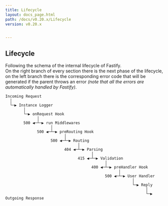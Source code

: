 ```yaml
---
title: Lifecycle
layout: docs_page.html
path: /docs/v0.20.x/Lifecycle
version: v0.20.x


---
```


## Lifecycle
Following the schema of the internal lifecycle of Fastify.  
On the right branch of every section there is the next phase of the lifecycle, on the left branch there is the corresponding error code that will be generated if the parent throws an error *(note that all the errors are automatically handled by Fastify)*.
```
Incoming Request
  │
  └─▶ Instance Logger
        │
        └─▶ onRequest Hook
              │
        500 ◀─┴─▶ run Middlewares
                    │
              500 ◀─┴─▶ preRouting Hook
                          │
                    500 ◀─┴─▶ Routing
                                │
                          404 ◀─┴─▶ Parsing
                                      │
                                415 ◀─┴─▶ Validation
                                            │
                                      400 ◀─┴─▶ preHandler Hook
                                                  │
                                            500 ◀─┴─▶ User Handler
                                                        │
                                                        └─▶ Reply
                                                              │
                                                              └─▶ Outgoing Response
```
